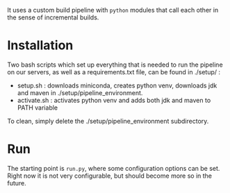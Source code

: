 It uses a custom build pipeline
with `python` modules that call each other in the sense of incremental builds.

# Installation

Two bash scripts which set up everything that is needed to run the pipeline on our servers, as well as a requirements.txt file, can be found in ./setup/ :

- setup.sh : downloads miniconda, creates python venv, downloads jdk and maven in ./setup/pipeline_environment.
- activate.sh : activates python venv and adds both jdk and maven to PATH variable

To clean, simply delete the ./setup/pipeline_environment subdirectory.

# Run

The starting point is `run.py`, where some configuration options can be set. Right
now it is not very configurable, but should become more so in the future.


